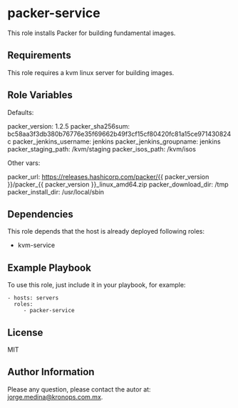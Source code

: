 packer-service
==============

This role installs Packer for building fundamental images.

Requirements
------------

This role requires a kvm linux server for building images.

Role Variables
--------------

Defaults:

packer_version: 1.2.5
packer_sha256sum: bc58aa3f3db380b76776e35f69662b49f3cf15cf80420fc81a15ce971430824c
packer_jenkins_username: jenkins
packer_jenkins_groupname: jenkins
packer_staging_path: /kvm/staging
packer_isos_path: /kvm/isos

Other vars:

packer_url: https://releases.hashicorp.com/packer/{{ packer_version }}/packer_{{ packer_version }}_linux_amd64.zip
packer_download_dir: /tmp
packer_install_dir: /usr/local/sbin

Dependencies
------------

This role depends that the host is already deployed following roles:

 * kvm-service

Example Playbook
----------------

To use this role, just include it in your playbook, for example:

    - hosts: servers
      roles:
         - packer-service

License
-------

MIT

Author Information
------------------

Please any question, please contact the autor at: jorge.medina@kronops.com.mx.
